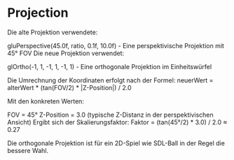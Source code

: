 # Projection

Die alte Projektion verwendete:

gluPerspective(45.0f, ratio, 0.1f, 10.0f) - Eine perspektivische Projektion mit 45° FOV
Die neue Projektion verwendet:

glOrtho(-1, 1, -1, 1, -1, 1) - Eine orthogonale Projektion im Einheitswürfel

Die Umrechnung der Koordinaten erfolgt nach der Formel:
neuerWert = alterWert * (tan(FOV/2) * |Z-Position|) / 2.0

Mit den konkreten Werten:

FOV = 45°
Z-Position = 3.0 (typische Z-Distanz in der perspektivischen Ansicht)
Ergibt sich der Skalierungsfaktor:
Faktor = (tan(45°/2) * 3.0) / 2.0 ≈ 0.27

Die orthogonale Projektion ist für ein 2D-Spiel wie SDL-Ball in der Regel die bessere Wahl.
